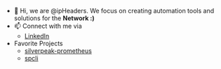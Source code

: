 - 👋 Hi, we are @ipHeaders. We focus on creating automation tools and solutions for the **Network :)**
- 📫 Connect with me via
  -  [LinkedIn](https://www.linkedin.com/in/lazaro-g-mas-284a90101/) 
- Favorite Projects 
  - [silverpeak-prometheus](https://github.com/ipHeaders/silverpeak-prometheus)
  - [spcli](https://github.com/ipHeaders/spcli)

<!---
ipHeaders/ipHeaders is a ✨ special ✨ repository because its `README.md` (this file) appears on your GitHub profile.
You can click the Preview link to take a look at your changes.
--->
